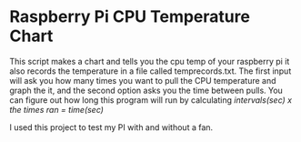 # Raspberry Pi CPU Temperature Chart
This script makes a chart and tells you the cpu temp of your raspberry pi it also records the temperature in a file called temprecords.txt. 
The first input will ask you how many times you want to pull the CPU temperature and graph the it, and the second option asks you the time between pulls. 
You can figure out how long this program will run by calculating *intervals(sec) x the times ran = time(sec)*

 I used this project to test my PI with and without a fan.

